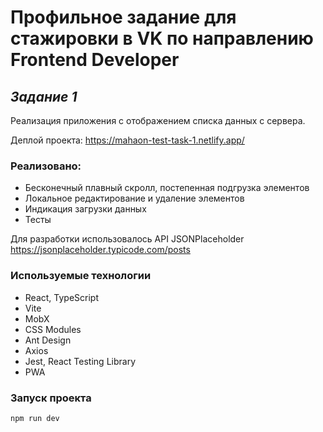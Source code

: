 # Профильное задание для стажировки в VK по направлению Frontend Developer

## *Задание 1*
Реализация приложения с отображением списка данных с сервера.

Деплой проекта: https://mahaon-test-task-1.netlify.app/

  ### Реализовано:
  - Бесконечный плавный скролл, постепенная подгрузка элементов
  - Локальное редактирование и удаление элементов
  - Индикация загрузки данных
  - Тесты
  
  Для разработки использовалось API JSONPlaceholder https://jsonplaceholder.typicode.com/posts
  
  ### Используемые технологии
  - React, TypeScript
  - Vite
  - MobX
  - CSS Modules
  - Ant Design
  - Axios
  - Jest, React Testing Library
  - PWA

  ### Запуск проекта
  ```npm run dev```


